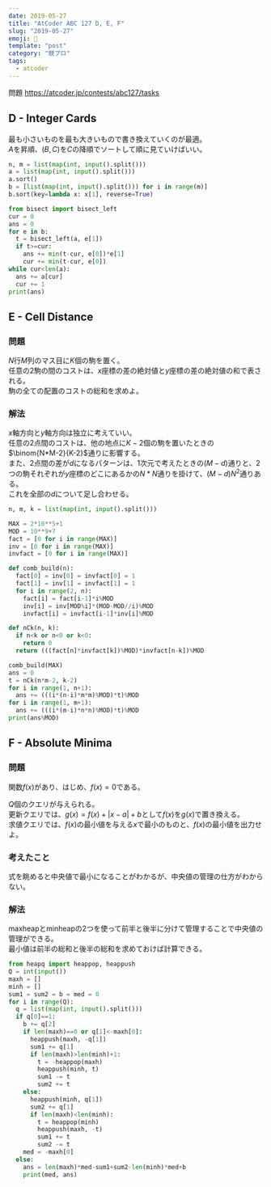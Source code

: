 ```yaml
---
date: 2019-05-27
title: "AtCoder ABC 127 D, E, F"
slug: "2019-05-27"
emoji: 🐎
template: "post"
category: "競プロ"
tags:
  - atcoder
---
```

問題 <https://atcoder.jp/contests/abc127/tasks>

## D - Integer Cards

最も小さいものを最も大きいもので書き換えていくのが最適。  
$A$を昇順、$(B, C)$を$C$の降順でソートして順に見ていけばいい。

```python
n, m = list(map(int, input().split()))
a = list(map(int, input().split()))
a.sort()
b = [list(map(int, input().split())) for i in range(m)]
b.sort(key=lambda x: x[1], reverse=True)

from bisect import bisect_left
cur = 0
ans = 0
for e in b:
  t = bisect_left(a, e[1])
  if t>=cur:
    ans += min(t-cur, e[0])*e[1]
    cur += min(t-cur, e[0])
while cur<len(a):
  ans += a[cur]
  cur += 1
print(ans)
```

## E - Cell Distance

### 問題

$N$行$M$列のマス目に$K$個の駒を置く。  
任意の2駒の間のコストは、$x$座標の差の絶対値と$y$座標の差の絶対値の和で表される。  
駒の全ての配置のコストの総和を求めよ。

### 解法

$x$軸方向と$y$軸方向は独立に考えていい。  
任意の2点間のコストは、他の地点に$K-2$個の駒を置いたときの$\binom{N*M-2}{K-2}$通りに影響する。  
また、2点間の差が$d$になるパターンは、1次元で考えたときの$(M-d)$通りと、2つの駒それぞれが$y$座標のどこにあるかの$N*N$通りを掛けて、$(M-d)N^2$通りある。  
これを全部の$d$について足し合わせる。

```python
n, m, k = list(map(int, input().split()))

MAX = 2*10**5+1
MOD = 10**9+7
fact = [0 for i in range(MAX)]
inv = [0 for i in range(MAX)]
invfact = [0 for i in range(MAX)]

def comb_build(n):
  fact[0] = inv[0] = invfact[0] = 1
  fact[1] = inv[1] = invfact[1] = 1
  for i in range(2, n):
    fact[i] = fact[i-1]*i%MOD
    inv[i] = inv[MOD%i]*(MOD-MOD//i)%MOD
    invfact[i] = invfact[i-1]*inv[i]%MOD

def nCk(n, k):
  if n<k or n<0 or k<0:
    return 0
  return (((fact[n]*invfact[k])%MOD)*invfact[n-k])%MOD

comb_build(MAX)
ans = 0
t = nCk(n*m-2, k-2)
for i in range(1, n+1):
  ans += (((i*(n-i)*m*m)%MOD)*t)%MOD
for i in range(1, m+1):
  ans += (((i*(m-i)*n*n)%MOD)*t)%MOD
print(ans%MOD)
```

## F - Absolute Minima

### 問題

関数$f(x)$があり、はじめ、$f(x)=0$である。

$Q$個のクエリが与えられる。  
更新クエリでは、$g(x)=f(x)+|x-a|+b$として$f(x)$を$g(x)$で置き換える。  
求値クエリでは、$f(x)$の最小値を与える$x$で最小のものと、$f(x)$の最小値を出力せよ。

### 考えたこと

式を眺めると中央値で最小になることがわかるが、中央値の管理の仕方がわからない。

### 解法

maxheapとminheapの2つを使って前半と後半に分けて管理することで中央値の管理ができる。  
最小値は前半の総和と後半の総和を求めておけば計算できる。

```python
from heapq import heappop, heappush
Q = int(input())
maxh = []
minh = []
sum1 = sum2 = b = med = 0
for i in range(Q):
  q = list(map(int, input().split()))
  if q[0]==1:
    b += q[2]
    if len(maxh)==0 or q[1]<-maxh[0]:
      heappush(maxh, -q[1])
      sum1 += q[1]
      if len(maxh)>len(minh)+1:
        t = -heappop(maxh)
        heappush(minh, t)
        sum1 -= t
        sum2 += t
    else:
      heappush(minh, q[1])
      sum2 += q[1]
      if len(maxh)<len(minh):
        t = heappop(minh)
        heappush(maxh, -t)
        sum1 += t
        sum2 -= t
    med = -maxh[0]
  else:
    ans = len(maxh)*med-sum1+sum2-len(minh)*med+b
    print(med, ans)
```
